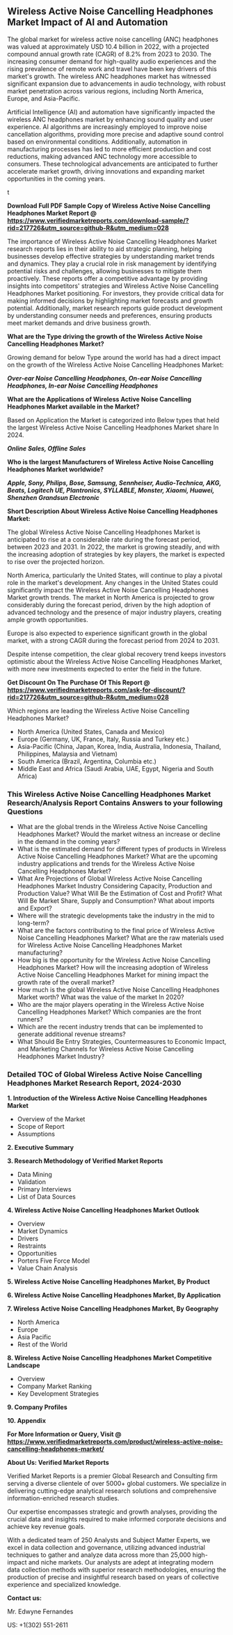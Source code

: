 <h2>Wireless Active Noise Cancelling Headphones Market Impact of AI and Automation</h2><p>The global market for wireless active noise cancelling (ANC) headphones was valued at approximately USD 10.4 billion in 2022, with a projected compound annual growth rate (CAGR) of 8.2% from 2023 to 2030. The increasing consumer demand for high-quality audio experiences and the rising prevalence of remote work and travel have been key drivers of this market's growth. The wireless ANC headphones market has witnessed significant expansion due to advancements in audio technology, with robust market penetration across various regions, including North America, Europe, and Asia-Pacific.</p><p>Artificial Intelligence (AI) and automation have significantly impacted the wireless ANC headphones market by enhancing sound quality and user experience. AI algorithms are increasingly employed to improve noise cancellation algorithms, providing more precise and adaptive sound control based on environmental conditions. Additionally, automation in manufacturing processes has led to more efficient production and cost reductions, making advanced ANC technology more accessible to consumers. These technological advancements are anticipated to further accelerate market growth, driving innovations and expanding market opportunities in the coming years.</p>t</p><p id="" class=""><strong>Download Full PDF Sample Copy of Wireless Active Noise Cancelling Headphones Market Report @ <a href="https://www.verifiedmarketreports.com/download-sample/?rid=217726&utm_source=github-R&utm_medium=028" target="_blank">https://www.verifiedmarketreports.com/download-sample/?rid=217726&utm_source=github-R&utm_medium=028</a></strong></p><p>The importance of&nbsp;Wireless Active Noise Cancelling Headphones Market research reports lies in their ability to aid strategic planning, helping businesses develop effective strategies by understanding market trends and dynamics. They play a crucial role in risk management by identifying potential risks and challenges, allowing businesses to mitigate them proactively. These reports offer a competitive advantage by providing insights into competitors' strategies and Wireless Active Noise Cancelling Headphones Market positioning. For investors, they provide critical data for making informed decisions by highlighting market forecasts and growth potential. Additionally, market research reports guide product development by understanding consumer needs and preferences, ensuring products meet market demands and drive business growth.</p><p><strong>What are the&nbsp;Type driving the growth of the Wireless Active Noise Cancelling Headphones Market?</strong></p><p id="" class="">Growing demand for below Type around the world has had a direct impact on the growth of the Wireless Active Noise Cancelling Headphones Market:</p><em><strong>Over-ear Noise Cancelling Headphones, On-ear Noise Cancelling Headphones, In-ear Noise Cancelling Headphones</strong></em></p><strong>What are the&nbsp;Applications&nbsp;of Wireless Active Noise Cancelling Headphones Market available in the Market?</strong></p><p id="" class="">Based on Application the Market is categorized into Below types that held the largest Wireless Active Noise Cancelling Headphones Market share In 2024.</p><em><strong>Online Sales, Offline Sales</strong></em></p><strong>Who is the largest Manufacturers of Wireless Active Noise Cancelling Headphones Market worldwide?</strong></p><p><em><strong>Apple, Sony, Philips, Bose, Samsung, Sennheiser, Audio-Technica, AKG, Beats, Logitech UE, Plantronics, SYLLABLE, Monster, Xiaomi, Huawei, Shenzhen Grandsun Electronic</strong></em></p><p id="" class=""><strong>Short Description About Wireless Active Noise Cancelling Headphones Market:</strong></p><p>The global Wireless Active Noise Cancelling Headphones Market is anticipated to rise at a considerable rate during the forecast period, between 2023 and 2031. In 2022, the market is growing steadily, and with the increasing adoption of strategies by key players, the market is expected to rise over the projected horizon.</p><p>North America, particularly the United States, will continue to play a pivotal role in the market's development. Any changes in the United States could significantly impact the Wireless Active Noise Cancelling Headphones Market growth trends. The market in North America is projected to grow considerably during the forecast period, driven by the high adoption of advanced technology and the presence of major industry players, creating ample growth opportunities.</p><p>Europe is also expected to experience significant growth in the global market, with a strong CAGR during the forecast period from 2024 to 2031.</p><p>Despite intense competition, the clear global recovery trend keeps investors optimistic about the Wireless Active Noise Cancelling Headphones Market, with more new investments expected to enter the field in the future.</p><p id="" class=""><strong>Get Discount On The Purchase Of This Report @ <a href="https://www.verifiedmarketreports.com/ask-for-discount/?rid=217726&utm_source=github-R&utm_medium=028" target="_blank">https://www.verifiedmarketreports.com/ask-for-discount/?rid=217726&utm_source=github-R&utm_medium=028</a></strong></p>Which regions are leading the Wireless Active Noise Cancelling Headphones Market?</p><ul><li>North America (United States, Canada and Mexico)</li><li>Europe (Germany, UK, France, Italy, Russia and Turkey etc.)</li><li>Asia-Pacific (China, Japan, Korea, India, Australia, Indonesia, Thailand, Philippines, Malaysia and Vietnam)</li><li>South America (Brazil, Argentina, Columbia etc.)</li><li>Middle East and Africa (Saudi Arabia, UAE, Egypt, Nigeria and South Africa)</li></ul><h3 id="" class="">This Wireless Active Noise Cancelling Headphones Market Research/Analysis Report Contains Answers to your following Questions</h3><ul><li>What are the global trends in the Wireless Active Noise Cancelling Headphones Market? Would the market witness an increase or decline in the demand in the coming years?</li><li>What is the estimated demand for different types of products in Wireless Active Noise Cancelling Headphones Market? What are the upcoming industry applications and trends for the Wireless Active Noise Cancelling Headphones Market?</li><li>What Are Projections of Global Wireless Active Noise Cancelling Headphones Market Industry Considering Capacity, Production and Production Value? What Will Be the Estimation of Cost and Profit? What Will Be Market Share, Supply and Consumption? What about imports and Export?</li><li>Where will the strategic developments take the industry in the mid to long-term?</li><li>What are the factors contributing to the final price of Wireless Active Noise Cancelling Headphones Market? What are the raw materials used for Wireless Active Noise Cancelling Headphones Market manufacturing?</li><li>How big is the opportunity for the Wireless Active Noise Cancelling Headphones Market? How will the increasing adoption of Wireless Active Noise Cancelling Headphones Market for mining impact the growth rate of the overall market?</li><li>How much is the global Wireless Active Noise Cancelling Headphones Market worth? What was the value of the market In 2020?</li><li>Who are the major players operating in the Wireless Active Noise Cancelling Headphones Market? Which companies are the front runners?</li><li>Which are the recent industry trends that can be implemented to generate additional revenue streams?</li><li>What Should Be Entry Strategies, Countermeasures to Economic Impact, and Marketing Channels for Wireless Active Noise Cancelling Headphones Market Industry?</li></ul><h3 id="" class="">Detailed TOC of Global Wireless Active Noise Cancelling Headphones Market Research Report, 2024-2030</h3><p id="" class=""><strong>1. Introduction of the Wireless Active Noise Cancelling Headphones Market</strong></p><ul><li>Overview of the Market</li><li>Scope of Report</li><li>Assumptions</li></ul><p id="" class=""><strong>2. Executive Summary</strong></p><p id="" class=""><strong>3. Research Methodology of Verified Market Reports</strong></p><ul><li>Data Mining</li><li>Validation</li><li>Primary Interviews</li><li>List of Data Sources</li></ul><p id="" class=""><strong>4. Wireless Active Noise Cancelling Headphones Market Outlook</strong></p><ul><li>Overview</li><li>Market Dynamics</li><li>Drivers</li><li>Restraints</li><li>Opportunities</li><li>Porters Five Force Model</li><li>Value Chain Analysis</li></ul><p id="" class=""><strong>5. Wireless Active Noise Cancelling Headphones Market, By Product</strong></p><p id="" class=""><strong>6. Wireless Active Noise Cancelling Headphones Market, By Application</strong></p><p id="" class=""><strong>7. Wireless Active Noise Cancelling Headphones Market, By Geography</strong></p><ul><li>North America</li><li>Europe</li><li>Asia Pacific</li><li>Rest of the World</li></ul><p id="" class=""><strong>8. Wireless Active Noise Cancelling Headphones Market Competitive Landscape</strong></p><ul><li>Overview</li><li>Company Market Ranking</li><li>Key Development Strategies</li></ul><p id="" class=""><strong>9. Company Profiles</strong></p><p id="" class=""><strong>10. Appendix</strong></p><p id="" class=""><strong>For More Information or Query, Visit @ <a href="https://www.verifiedmarketreports.com/product/wireless-active-noise-cancelling-headphones-market/" target="_blank">https://www.verifiedmarketreports.com/product/wireless-active-noise-cancelling-headphones-market/</a></strong></p><p id="" class=""><strong>About Us: Verified Market Reports</strong></p><p id="" class="">Verified Market Reports is a premier Global Research and Consulting firm serving a diverse clientele of over 5000+ global customers. We specialize in delivering cutting-edge analytical research solutions and comprehensive information-enriched research studies.</p><p id="" class="">Our expertise encompasses strategic and growth analyses, providing the crucial data and insights required to make informed corporate decisions and achieve key revenue goals.</p><p id="" class="">With a dedicated team of 250 Analysts and Subject Matter Experts, we excel in data collection and governance, utilizing advanced industrial techniques to gather and analyze data across more than 25,000 high-impact and niche markets. Our analysts are adept at integrating modern data collection methods with superior research methodologies, ensuring the production of precise and insightful research based on years of collective experience and specialized knowledge.</p><p id="" class=""><strong>Contact us:</strong></p><p id="" class="">Mr. Edwyne Fernandes</p><p id="" class="">US: +1(302) 551-2611</p>